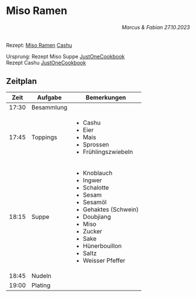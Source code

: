 # Miso Ramen

###### <div style="text-align: right">Marcus & Fabian 27.10.2023</div>

Rezept:
[Miso Ramen](./MisoRamenRecipe.md)
[Cashu](./CashuRecipe.md)

Ursprung:
Rezept Miso Suppe [JustOneCookbook](https://www.justonecookbook.com/homemade-chashu-miso-ramen/)<br>
Rezept Cashu [JustOneCookbook](https://www.justonecookbook.com/homemade-chashu/)

## Zeitplan

| Zeit  | Aufgabe    | Bemerkungen                                                                                                                                                                                                                                  |
| ----- | ---------- | -------------------------------------------------------------------------------------------------------------------------------------------------------------------------------------------------------------------------------------------- |
| 17:30 | Besammlung |
| 17:45 | Toppings   | <ul><li>Cashu</li><li>Eier</li><li>Mais</li><li>Sprossen</li><li>Frühlingszwiebeln</li></ul>                                                                                                                                                 |
| 18:15 | Suppe      | <ul><li>Knoblauch</li><li>Ingwer</li><li>Schalotte</li><li>Sesam</li><li>Sesamöl</li><li>Gehaktes (Schwein)</li><li>Doubjiang</li><li>Miso</li><li>Zucker</li><li>Sake</li><li>Hünerbouillon</li><li>Saltz</li><li>Weisser Pfeffer</li></ul> |
| 18:45 | Nudeln     |
| 19:00 | Plating    |
